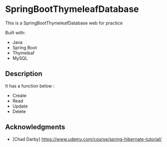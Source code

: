 # SpringBootThymeleafDatabase
 
This is a SpringBootThymeleafDatabase web for practice 

Built with:
    
- Java    
- Spring Boot 
- Thymeleaf
- MySQL    

## Description
 
It has a function below : 

- Create  
- Read 
- Update 
- Delete 

## Acknowledgments 
 
* [Chad Darby] https://www.udemy.com/course/spring-hibernate-tutorial/ 

